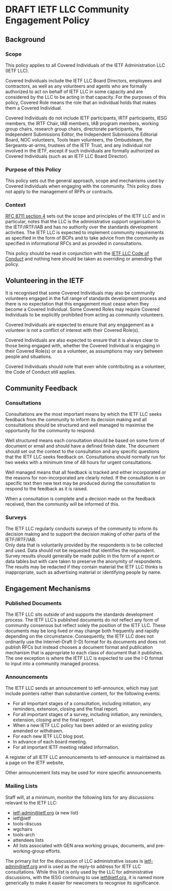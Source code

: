 # DRAFT IETF LLC Community Engagement Policy

## Background

### Scope

This policy applies to all Covered Individuals of the IETF Administration LLC (IETF LLC).

Covered Individuals include the IETF LLC Board Directors, employees and contractors, as well as any volunteers and agents who are formally authorized to act on behalf of IETF LLC in some capacity and are considered by the LLC to be acting in that capacity.  For the purposes of this policy, Covered Role means the role that an individual holds that makes them a Covered Individual.

Covered Individuals do not include IETF participants, IRTF participants, IESG members, the IRTF Chair, IAB members, IAB program members, working group chairs, research group chairs, directorate participants, the Independent Submissions Editor, the Independent Submissions Editorial Board, NOC volunteers, Tools team volunteers, the Ombudsteam, the Sergeants-at-arms, trustees of the IETF Trust, and any individual not involved in the IETF, except if such individuals are formally authorized as Covered Individuals (such as an IETF LLC Board Director).


### Purpose of this Policy

This policy sets out the general approach, scope and mechanisms used by Covered Individuals when engaging with the community.  This policy does not apply to the management of RFPs or contracts.

### Context

[RFC 8711 section 4](https://tools.ietf.org/html/rfc8711#section-4) sets out the scope and principles of the IETF LLC and in particular, notes that the LLC is the administrative support organisation to the IETF/IRTF/IAB and has no authority over the standards development activities.  The IETF LLC is expected to implement community requirements as specified in the form of BCPs and to take advice from the community as specified in informational RFCs and as provided in consultations.

This policy should be read in conjunction with the [IETF LLC Code of Conduct](https://ietf.org/about/administration/policies-procedures/code-of-conduct/) and nothing here should be taken as overriding or amending that policy.

## Volunteering in the IETF

It is recognised that some Covered Individuals may also be community volunteers engaged in the full range of standards development process and there is no expectation that this engagement must cease when they become a Covered Individual.  Some Covered Roles may require Covered Individuals to be explicitly prohibited from acting as community volunteers.

Covered Individuals are expected to ensure that any engagement as a volunteer is not a conflict of interest with their Covered Role(s).

Covered Individuals are also expected to ensure that it is always clear to those being engaged with, whether the Covered Individual is engaging in their Covered Role(s) or as a volunteer, as assumptions may vary between people and situations.

Covered Individuals should note that even while contributing as a volunteer, the Code of Conduct still applies.


## Community Feedback

### Consultations

Consultations are the most important means by which the IETF LLC seeks feedback from the community to inform its decision making and all consultations should be structured and well managed to maximise the opportunity for the community to respond. 

Well structured means each consultation should be based on some form of document or email and should have a defined finish date.  The document should set out the context to the consultation and any specific questions that the IETF LLC seeks feedback on.  Consultations should normally run for two weeks with a minimum time of 48 hours for urgent consultations.  

Well managed means that all feedback is tracked and either incorporated or the reasons for non-incorporated are clearly noted.  If the consultation is on specific text then new text may be produced during the consultation to respond to the feedback as it is raised.

When a consultation is complete and a decision made on the feedback received, then the community will be informed of this.

### Surveys

The IETF LLC regularly conducts surveys of the community to inform its decision making and to support the decision making of other parts of the IETF/IRTF/IAB.  
Only data that is voluntarily provided by the respondents is to be collected and used.  Data should not be requested that identifies the respondent.
Survey results should generally be made public in the form of a report or data tables but with care taken to preserve the anonymity of respondents.  The results may be redacted if they contain material the IETF LLC thinks is inappropriate, such as advertising material or identifying people by name.

## Engagement Mechanisms

### Published Documents

The IETF LLC sits outside of and supports the standards development process. The IETF LLC’s published documents do not reflect any form of community consensus but reflect solely the position of the IETF LLC.  These documents may be long lived or may change both frequently and rapidly depending on the circumstance.  Consequently, the IETF LLC does not ordinarily use the Internet-Draft (I-D) format for its documents and does not publish RFCs but instead chooses a document format and publication mechanism that is appropriate to each class of document that it publishes. The one exception is where the IETF LLC is expected to use the I-D format to input into a community managed process. 

### Announcements

The IETF LLC sends an announcement to ietf-announce, which may just include pointers rather than substantive content, for the following events:
* For all important stages of a consultation, including  initiation, any reminders,  extension, closing and the final report.
* For all important stages of a survey, including  initiation, any reminders,  extension, closing and the final report.
* When a new IETF LLC policy has been added or an existing policy amended or withdrawn.
* For each new IETF LLC blog post.
* In advance of each board meeting.
* For all important IETF meeting related information.

A register of all IETF LLC announcements to ietf-announce is maintained as a page on the IETF website,

Other announcement lists may be used for more specific announcements.

### Mailing Lists

Staff will, at a minimum, monitor the following lists for any discussions relevant to the IETF LLC:
* ietf-admin@ietf.org (a new list)
* ietf@ietf
* tools-discuss
* wgchairs
* tools-arch
* attendees lists
* All lists associated with GEN area working groups, documents, and pre-working-group efforts.

The primary list for the discussion of LLC administrative issues is ietf-admin@ietf.org  and is used as the reply-to address for IETF LLC consultations.  While this list is only used by the LLC for administrative discussions, with the IESG continuing to use ietf@ietf.org, it is named more generically to make it easier for newcomers to recognise its significance.